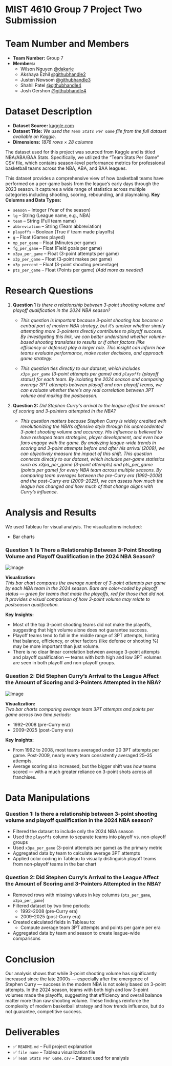 # MIST 4610 Group 7 Project Two Submission

# Team Number and Members
- **Team Number:** Group 7
- **Members:**
  - Wilson Nguyen [@dakarie](https://github.com/dakarie/MIST-4610-Group-Project-2/tree/main)
  - Akshaya Ezhil [@githubhandle2](https://github.com/githubhandle2)
  - Justen Newsom [@githubhandle3](https://github.com/githubhandle3)
  - Shahil Patel [@githubhandle4](https://github.com/githubhandle4)
  - Josh Gershon [@githubhandle4](https://github.com/githubhandle4)


# Dataset Description

- **Dataset Source:** [kaggle.com](https://www.kaggle.com/datasets/sumitrodatta/nba-aba-baa-stats?resource=download&select=Player+Play+By+Play.csv)
- **Dataset Title:** _We used the `Team Stats Per Game` file from the full dataset available on Kaggle._
- **Dimensions:** _1876 rows × 28 columns_

The dataset used for this project was sourced from Kaggle and is titled NBA/ABA/BAA Stats. Specifically, we utilized the “Team Stats Per Game” CSV file, which contains season-level performance metrics for professional basketball teams across the NBA, ABA, and BAA leagues.

This dataset provides a comprehensive view of how basketball teams have performed on a per-game basis from the league’s early days through the 2023 season. It captures a wide range of statistics across multiple categories including shooting, scoring, rebounding, and playmaking.
**Key Columns and Data Types:**
- `season` – Integer (Year of the season)
- `lg` – String (League name, e.g., NBA)
- `team` – String (Full team name)
- `abbreviation` – String (Team abbreviation)
- `playoffs` – Boolean (True if team made playoffs)
- `g` – Float (Games played)
- `mp_per_game` – Float (Minutes per game)
- `fg_per_game` – Float (Field goals per game)
- `x3pa_per_game` – Float (3-point attempts per game)
- `x3p_per_game` – Float (3-point makes per game)
- `x3p_percent` – Float (3-point shooting percentage)
- `pts_per_game` – Float (Points per game)
*(Add more as needed)*




# Research Questions

1. **Question 1** _Is there a relationship between 3-point shooting volume and playoff qualification in the 2024 NBA season?_

   - _This question is important because 3-point shooting has become a central part of modern NBA strategy, but it’s unclear whether simply attempting more 3-pointers directly contributes to playoff success. By investigating this link, we can better understand whether volume-based shooting translates to results or if other factors (like efficiency or defense) play a larger role. This insight can inform how teams evaluate performance, make roster decisions, and approach game strategy._

   - _This question ties directly to our dataset, which includes `x3pa_per_game` (3-point attempts per game) and `playoffs` (playoff status) for each team. By isolating the 2024 season and comparing average 3PT attempts between playoff and non-playoff teams, we can evaluate whether there’s any real correlation between 3PT volume and making the postseason._


2. **Question 2:** _Did Stephen Curry's arrival to the league effect the amount of scoring and 3-pointers attempted in the NBA?​_  
   - _This question matters because Stephen Curry is widely credited with revolutionizing the NBA’s offensive style through his unprecedented 3-point shooting volume and accuracy. His influence is believed to have reshaped team strategies, player development, and even how fans engage with the game. By analyzing league-wide trends in scoring and 3-point attempts before and after his arrival (2009), we can objectively measure the impact of this shift. This question connects directly to our dataset, which includes per-game statistics such as x3pa_per_game (3-point attempts) and pts_per_game (points per game) for every NBA team across multiple seasons. By comparing team averages between the pre-Curry era (1992–2008) and the post-Curry era (2009–2025), we can assess how much the league has changed and how much of that change aligns with Curry’s influence._






# Analysis and Results

We used Tableau for visual analysis. The visualizations included:
- Bar charts

### Question 1: Is There a Relationship Between 3-Point Shooting Volume and Playoff Qualification in the 2024 NBA Season?

![Image](https://github.com/user-attachments/assets/78d94e1c-4bee-4dcc-97d8-482fab2b1955)

**Visualization:**  
_This bar chart compares the average number of 3-point attempts per game by each NBA team in the 2024 season. Bars are color-coded by playoff status — green for teams that made the playoffs, red for those that did not. It provides a visual comparison of how 3-point volume may relate to postseason qualification._

**Key Insights:**
- Most of the top 3-point shooting teams did not make the playoffs, suggesting that high volume alone does not guarantee success.
- Playoff teams tend to fall in the middle range of 3PT attempts, hinting that balance, efficiency, or other factors (like defense or shooting %) may be more important than just volume.
- There is no clear linear correlation between average 3-point attempts and playoff qualification — teams with both high and low 3PT volumes are seen in both playoff and non-playoff groups.



### Question 2: Did Stephen Curry’s Arrival to the League Affect the Amount of Scoring and 3-Pointers Attempted in the NBA?

![Image](https://github.com/user-attachments/assets/1d2f3f77-4ec1-4cda-8db9-9551ae8f7f2d)

**Visualization:**  
_Two bar charts comparing average team 3PT attempts and points per game across two time periods:_
- 1992–2008 (pre-Curry era)
- 2009–2025 (post-Curry era)

**Key Insights:**
- From 1992 to 2008, most teams averaged under 20 3PT attempts per game. Post-2009, nearly every team consistently averaged 25–35 attempts.
- Average scoring also increased, but the bigger shift was *how* teams scored — with a much greater reliance on 3-point shots across all franchises.





# Data Manipulations


### Question 1: Is there a relationship between 3-point shooting volume and playoff qualification in the 2024 NBA season?

- Filtered the dataset to include only the 2024 NBA season
- Used the `playoffs` column to separate teams into playoff vs. non-playoff groups
- Used `x3pa_per_game` (3-point attempts per game) as the primary metric
- Aggregated data by team to calculate average 3PT attempts
- Applied color coding in Tableau to visually distinguish playoff teams from non-playoff teams in the bar chart


### Question 2: Did Stephen Curry’s Arrival to the League Affect the Amount of Scoring and 3-Pointers Attempted in the NBA?

- Removed rows with missing values in key columns (`pts_per_game`, `x3pa_per_game`)
- Filtered dataset by two time periods:
  - 1992–2008 (pre-Curry era)
  - 2009–2025 (post-Curry era)
- Created calculated fields in Tableau to:
  - Compute average team 3PT attempts and points per game per era
- Aggregated data by team and season to create league-wide comparisons

# Conclusion 
Our analysis shows that while 3-point shooting volume has significantly increased since the late 2000s — especially after the emergence of Stephen Curry — success in the modern NBA is not solely based on 3-point attempts. In the 2024 season, teams with both high and low 3-point volumes made the playoffs, suggesting that efficiency and overall balance matter more than raw shooting volume. These findings reinforce the complexity of modern basketball strategy and how trends influence, but do not guarantee, competitive success.


# Deliverables
 
 - ✅ `README.md` – Full project explanation
 - ✅ `file name` – Tableau visualization file
 - ✅ `Team Stats Per Game.csv` – Dataset used for analysis


